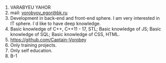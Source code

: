 1. VARABYEU YAHOR
2. mail: vorobyov_egor@bk.ru 
3. Development in back-end and front-end sphere. I am very interested in 
IT sphere. I`d like to have deep knowledge.
4. Basic knowledge of C++, C++11 - 17, STL; Basic knowledge of JS; Basic 
knowledge of SQL; Basic knowledge of CSS, HTML.
5. https://github.com/Captain-Vorobey
6. Only training projects.
7. Only self education.
8. B-1
